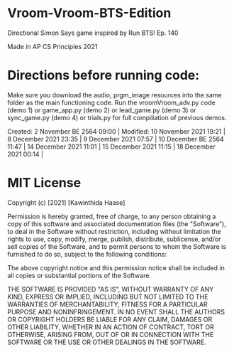 # Vroom-Vroom-BTS-Edition
Directional Simon Says game inspired by Run BTS! Ep. 140

Made in AP CS Principles 2021
# Directions before running code:

Make sure you download the audio, prgm_image resources into the same folder as the main functioning code.
Run the vroomVroom_adv.py code (demo 1) or game_app.py (demo 2) or lead_game.py (demo 3) or sync_game.py (demo 4) or trials.py for full compiliation of previous demos. 

Created: 2 November BE 2564 09:00 | 
Modified: 10 November 2021 19:21 | 8 December 2021 23:35 | 9 December 2021 07:57 | 10 December BE 2564 11:47 | 14 December 2021 11:01 | 
15 December 2021 11:15 | 18 December 2021 00:14 |






# MIT License

Copyright (c) [2021] [Kawinthida Haase]

Permission is hereby granted, free of charge, to any person obtaining a copy
of this software and associated documentation files (the "Software"), to deal
in the Software without restriction, including without limitation the rights
to use, copy, modify, merge, publish, distribute, sublicense, and/or sell
copies of the Software, and to permit persons to whom the Software is
furnished to do so, subject to the following conditions:

The above copyright notice and this permission notice shall be included in all
copies or substantial portions of the Software.

THE SOFTWARE IS PROVIDED "AS IS", WITHOUT WARRANTY OF ANY KIND, EXPRESS OR
IMPLIED, INCLUDING BUT NOT LIMITED TO THE WARRANTIES OF MERCHANTABILITY,
FITNESS FOR A PARTICULAR PURPOSE AND NONINFRINGEMENT. IN NO EVENT SHALL THE
AUTHORS OR COPYRIGHT HOLDERS BE LIABLE FOR ANY CLAIM, DAMAGES OR OTHER
LIABILITY, WHETHER IN AN ACTION OF CONTRACT, TORT OR OTHERWISE, ARISING FROM,
OUT OF OR IN CONNECTION WITH THE SOFTWARE OR THE USE OR OTHER DEALINGS IN THE
SOFTWARE.

